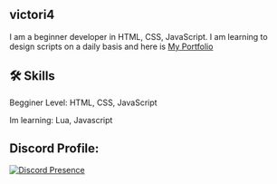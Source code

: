 
## victori4
I am a beginner developer in HTML, CSS, JavaScript. I am learning to design scripts on a daily basis and here is [My Portfolio](https://behance.net/victoriavika)

## 🛠 Skills
Begginer Level: HTML, CSS, JavaScript 

Im learning: Lua, Javascript

## Discord Profile:


[![Discord Presence](https://lanyard.cnrad.dev/api/1174818118498005148)](https://discord.com/users/1174818118498005148)
